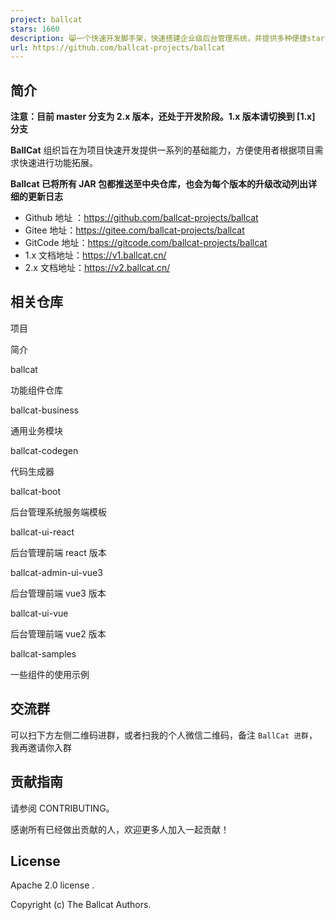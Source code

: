 ```yaml
---
project: ballcat
stars: 1660
description: 😸一个快速开发脚手架，快速搭建企业级后台管理系统，并提供多种便捷starter进行功能扩展。主要功能包括前后台用户分离，菜单权限，数据权限，定时任务，访问日志，操作日志，异常日志，统一异常处理，XSS过滤，SQL防注入，国际化 等多种功能
url: https://github.com/ballcat-projects/ballcat
---
```


简介
--

**注意：目前 master 分支为 2.x 版本，还处于开发阶段。1.x 版本请切换到 \[1.x\] 分支**

**BallCat** 组织旨在为项目快速开发提供一系列的基础能力，方便使用者根据项目需求快速进行功能拓展。

**Ballcat 已将所有 JAR 包都推送至中央仓库，也会为每个版本的升级改动列出详细的更新日志**

-   Github 地址 ：https://github.com/ballcat-projects/ballcat
-   Gitee 地址：https://gitee.com/ballcat-projects/ballcat
-   GitCode 地址：https://gitcode.com/ballcat-projects/ballcat
-   1.x 文档地址：https://v1.ballcat.cn/
-   2.x 文档地址：https://v2.ballcat.cn/

相关仓库
----

项目

简介

ballcat

功能组件仓库

ballcat-business

通用业务模块

ballcat-codegen

代码生成器

ballcat-boot

后台管理系统服务端模板

ballcat-ui-react

后台管理前端 react 版本

ballcat-admin-ui-vue3

后台管理前端 vue3 版本

ballcat-ui-vue

后台管理前端 vue2 版本

ballcat-samples

一些组件的使用示例

交流群
---

可以扫下方左侧二维码进群，或者扫我的个人微信二维码，备注 `BallCat 进群`，我再邀请你入群

贡献指南
----

请参阅 CONTRIBUTING。

感谢所有已经做出贡献的人，欢迎更多人加入一起贡献！

License
-------

Apache 2.0 license .

Copyright (c) The Ballcat Authors.
